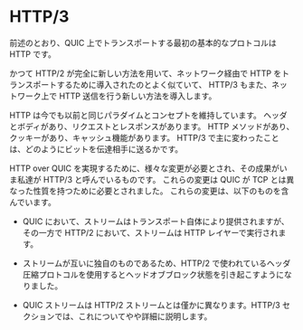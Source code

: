 # HTTP/3

前述のとおり、QUIC 上でトランスポートする最初の基本的なプロトコルは HTTP です。

かつて HTTP/2 が完全に新しい方法を用いて、ネットワーク経由で HTTP をトランスポートするために導入されたのとよく似ていて、
HTTP/3 もまた、ネットワーク上で HTTP 送信を行う新しい方法を導入します。

HTTP は今でも以前と同じパラダイムとコンセプトを維持しています。
ヘッダとボディがあり、リクエストとレスポンスがあります。
HTTP メソッドがあり、クッキーがあり、キャッシュ機能があります。
HTTP/3 で主に変わったことは、どのようにビットを伝達相手に送るかです。

HTTP over QUIC を実現するために、様々な変更が必要とされ、その成果がいま私達が HTTP/3 と呼んでいるものです。
これらの変更は QUIC が TCP とは異なった性質を持つために必要とされました。
これらの変更は、以下のものを含んでいます。

 - QUIC において、ストリームはトランスポート自体により提供されますが、その一方で HTTP/2 において、ストリームは HTTP レイヤーで実行されます。

 - ストリームが互いに独自のものであるため、HTTP/2 で使われているヘッダ圧縮プロトコルを使用するとヘッドオブブロック状態を引き起こすようになりました。

 - QUIC ストリームは HTTP/2 ストリームとは僅かに異なります。HTTP/3 セクションでは、これについてやや詳細に説明します。
